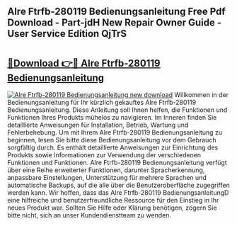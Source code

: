 ## Alre Ftrfb-280119 Bedienungsanleitung Free Pdf Download - Part-jdH New Repair Owner Guide - User Service Edition QjTrS

# <h2><a href="http://df1sd5.blite.top/?on=Alre+Ftrfb-280119+Bedienungsanleitung">🔗Download 👉🔴 Alre Ftrfb-280119 Bedienungsanleitung</a></h2>

[![Alre Ftrfb-280119 Bedienungsanleitung new download](https://i.imgur.com/lujVjoI.png)](http://df1sd5.blite.top/?on=Alre+Ftrfb-280119+Bedienungsanleitung)
Willkommen in der Bedienungsanleitung für Ihr kürzlich gekauftes Alre Ftrfb-280119 Bedienungsanleitung. Diese Anleitung soll Ihnen helfen, die Funktionen und Funktionen Ihres Produkts mühelos zu navigieren. Im Inneren finden Sie detaillierte Anweisungen für Installation, Betrieb, Wartung und Fehlerbehebung. Um mit Ihrem Alre Ftrfb-280119 Bedienungsanleitung zu beginnen, lesen Sie bitte diese Bedienungsanleitung vor dem Gebrauch sorgfältig durch. Es enthält detaillierte Anweisungen zur Einrichtung des Produkts sowie Informationen zur Verwendung der verschiedenen Funktionen und Funktionen. Alre Ftrfb-280119 Bedienungsanleitung verfügt über eine Reihe erweiterter Funktionen, darunter Spracherkennung, anpassbare Einstellungen, Unterstützung für mehrere Sprachen und automatische Backups, auf die alle über die Benutzeroberfläche zugegriffen werden kann. Wir hoffen, dass das Alre Ftrfb-280119 BedienungsanleitungD eine hilfreiche und benutzerfreundliche Ressource für den Einstieg in Ihr neues Produkt war. Sollten Sie Hilfe oder Klärung benötigen, zögern Sie bitte nicht, sich an unser Kundendienstteam zu wenden.
